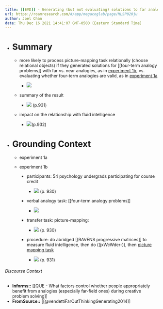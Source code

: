 ```yaml
---
title: [[EVD]] - Generating (but not evaluating) solutions to far analogy problems positively predicted performance on a subsequent analogy task (compared to generating or evaluating near analogy problems) - [[@vendettiFarOutThinkingGenerating2014]]
url: https://roamresearch.com/#/app/megacoglab/page/MLSP020ju
author: Joel Chan
date: Thu Dec 16 2021 14:41:07 GMT-0500 (Eastern Standard Time)
---
```


- # Summary

    - more likely to process picture-mapping task relationally (choose relational objects) if they generated solutions for [[four-term analogy problems]] with far vs. near analogies, as in [experiment 1b](((ZgSMzerX4))), vs. evaluating whether four-term analogies are valid, as in [experiment 1a](((8ePI-0My9)))

        - ![](https://firebasestorage.googleapis.com/v0/b/firescript-577a2.appspot.com/o/imgs%2Fapp%2Fmegacoglab%2FsEysldUVTN.png?alt=media&token=41588fe4-6b59-46e3-98a8-430396996221)

    - summary of the result

        - ![](https://firebasestorage.googleapis.com/v0/b/firescript-577a2.appspot.com/o/imgs%2Fapp%2Fmegacoglab%2FY3EuVJBtO2.png?alt=media&token=8e866915-4b97-429e-8685-f09a0a3c7391) (p.931)

    - impact on the relationship with fluid intelligence

        - ![](https://firebasestorage.googleapis.com/v0/b/firescript-577a2.appspot.com/o/imgs%2Fapp%2Fmegacoglab%2FhCJMTzXpIc.png?alt=media&token=91e4474d-7341-4328-ac26-820f5da43f0d)(p.932)
- # Grounding Context

    - experiment 1a

    - experiment 1b

        - participants: 54 psychology undergrads participating for course credit

            - ![](https://firebasestorage.googleapis.com/v0/b/firescript-577a2.appspot.com/o/imgs%2Fapp%2Fmegacoglab%2FKxacM1ZWzE.png?alt=media&token=bf930d9f-98ab-4c48-a1b2-0454946ea7b0) (p. 930)

        - verbal analogy task: [[four-term analogy problems]]

            - ![](https://firebasestorage.googleapis.com/v0/b/firescript-577a2.appspot.com/o/imgs%2Fapp%2Fmegacoglab%2FYmsDBNrHAQ.png?alt=media&token=23f8ef8e-a408-4460-b424-38d6364beb3c)

        - transfer task: picture-mapping:

            - ![](https://firebasestorage.googleapis.com/v0/b/firescript-577a2.appspot.com/o/imgs%2Fapp%2Fmegacoglab%2Fruj2YG3D0I.png?alt=media&token=c06c3e6d-ca90-4a48-b3d3-1c8a67d9a9bf) (p. 930)

        - procedure: do abridged [[RAVENS progressive matrices]] to measure fluid intelligence, then do ((jxWcWder-)), then  [picture mapping task](((6kd5j85za)))

            - ![](https://firebasestorage.googleapis.com/v0/b/firescript-577a2.appspot.com/o/imgs%2Fapp%2Fmegacoglab%2FHUYL2NwmuJ.png?alt=media&token=bd01d7e4-aa63-4784-90cb-7d188741e38d) (p. 931)

###### Discourse Context

- **Informs::** [[QUE - What factors control whether people appropriately benefit from analogies (especially far-field ones) during creative problem solving]]
- **FromSource::** [[@vendettiFarOutThinkingGenerating2014]]
